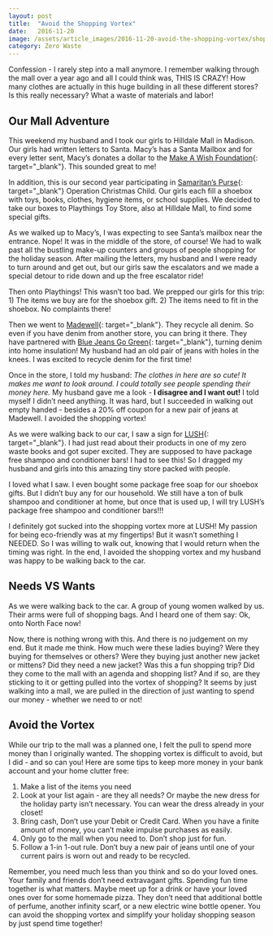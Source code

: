 ```yaml
---
layout: post
title:  "Avoid the Shopping Vortex"
date:   2016-11-20
image: /assets/article_images/2016-11-20-avoid-the-shopping-vortex/shopping-mall.jpg
category: Zero Waste
---
```


Confession - I rarely step into a mall anymore. I remember walking through the mall over a year ago and all I could think was, THIS IS CRAZY! How many clothes are actually in this huge building in all these different stores? Is this really necessary? What a waste of materials and labor!

## Our Mall Adventure

This weekend my husband and I took our girls to Hilldale Mall in Madison. Our girls had written letters to Santa. Macy’s has a Santa Mailbox and for every letter sent, Macy’s donates a dollar to the [Make A Wish Foundation](http://wish.org/){: target="_blank"}. This sounded great to me!

In addition, this is our second year participating in [Samaritan’s Purse](https://www.samaritanspurse.org/){: target="_blank"} Operation Christmas Child. Our girls each fill a shoebox with toys, books, clothes, hygiene items, or school supplies. We decided to take our boxes to Playthings Toy Store, also at Hilldale Mall, to find some special gifts.

As we walked up to Macy’s, I was expecting to see Santa’s mailbox near the entrance. Nope! It was in the middle of the store, of course! We had to walk past all the bustling make-up counters and groups of people shopping for the holiday season. After mailing the letters, my husband and I were ready to turn around and get out, but our girls saw the escalators and we made a special detour to ride down and up the free escalator ride!

Then onto Playthings! This wasn’t too bad. We prepped our girls for this trip: 1) The items we buy are for the shoebox gift. 2) The items need to fit in the shoebox. No complaints there!

Then we went to [Madewell](https://www.madewell.com/){: target="_blank"}. They recycle all denim. So even if you have denim from another store, you can bring it there. They have partnered with [Blue Jeans Go Green](http://bluejeansgogreen.org/){: target="_blank"}, turning denim into home insulation! My husband had an old pair of jeans with holes in the knees. I was excited to recycle denim for the first time!

Once in the store, I told my husband: _The clothes in here are so cute! It makes me want to look around. I could totally see people spending their money here._ My husband gave me a look - __I disagree and I want out!__ I told myself I didn’t need anything. It was hard, but I succeeded in walking out empty handed - besides a 20% off coupon for a new pair of jeans at Madewell. I avoided the shopping vortex!

As we were walking back to our car, I saw a sign for [LUSH](http://www.lushusa.com/){: target="_blank"}. I had just read about their products in one of my zero waste books and got super excited. They are supposed to have package free shampoo and conditioner bars! I had to see this! So I dragged my husband and girls into this amazing tiny store packed with people.

I loved what I saw. I even bought some package free soap for our shoebox gifts. But I didn’t buy any for our household. We still have a ton of bulk shampoo and conditioner at home, but once that is used up, I will try LUSH’s package free shampoo and conditioner bars!!!

I definitely got sucked into the shopping vortex more at LUSH! My passion for being eco-friendly was at my fingertips! But it wasn’t something I NEEDED. So I was willing to walk out, knowing that I would return when the timing was right. In the end, I avoided the shopping vortex and my husband was happy to be walking back to the car.

## Needs VS Wants

As we were walking back to the car. A group of young women walked by us. Their arms were full of shopping bags. And I heard one of them say: Ok, onto North Face now!

Now, there is nothing wrong with this. And there is no judgement on my end. But it made me think. How much were these ladies buying? Were they buying for themselves or others? Were they buying just another new jacket or mittens? Did they need a new jacket? Was this a fun shopping trip? Did they come to the mall with an agenda and shopping list? And if so, are they sticking to it or getting pulled into the vortex of shopping? It seems by just walking into a mall, we are pulled in the direction of just wanting to spend our money - whether we need to or not!

## Avoid the Vortex

While our trip to the mall was a planned one, I felt the pull to spend more money than I originally wanted. The shopping vortex is difficult to avoid, but I did - and so can you! Here are some tips to keep more money in your bank account and your home clutter free:

1. Make a list of the items you need
2. Look at your list again - are they all needs? Or maybe the new dress for the holiday party isn’t necessary. You can wear the dress already in your closet!
3. Bring cash, Don’t use your Debit or Credit Card. When you have a finite amount of money, you can’t make impulse purchases as easily.
4. Only go to the mall when you need to. Don’t shop just for fun.
5. Follow a 1-in 1-out rule. Don’t buy a new pair of jeans until one of your current pairs is worn out and ready to be recycled.

Remember, you need much less than you think and so do your loved ones. Your family and friends don’t need extravagant gifts. Spending fun time together is what matters. Maybe meet up for a drink or have your loved ones over for some homemade pizza. They don’t need that additional bottle of perfume, another infinity scarf, or a new electric wine bottle opener. You can avoid the shopping vortex and simplify your holiday shopping season by just spend time together!
